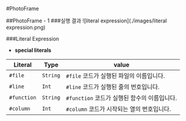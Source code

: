 #PhotoFrame

##PhotoFrame - 1
###실행 결과
![literal expression](./images/literal expression.png)

###Literal Expression

- **special literals**

| Literal | Type | value |
| ------- | ---- | ----- |
| `#file` | `String` | `#file` 코드가 실행된 파일의 이름입니다. | 
| `#line` | `Int` | `#line` 코드가 실행된 줄의 번호입니다. |
| `#function` | `String` | `#function` 코드가 실행된 함수의 이름입니다. |
| `#column` | `Int` | `#column` 코드가 시작되는 열의 번호입니다. |